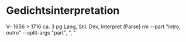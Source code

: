 # Gedichtsinterpretation
V- 1656 > 1716
ca. 3 pg
Lang, Stil. Dev, Interpret (Parse)
rm --part "intro, outro" --split-args "part", ", "
